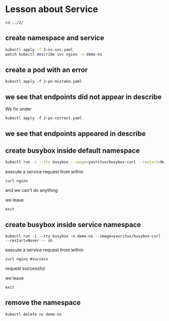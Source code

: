 # Lesson about Service

```
cd ../2/
```

## create namespace and service

```bash
kubectl apply -f 2-ns-svc.yaml
watch kubectl describe svc nginx -n demo-ns
```

## create a pod with an error

```
kubectl apply -f 2-po-mistake.yaml
```

## we see that endpoints did not appear in describe

We fix under

```
kubectl apply -f 2-po-correct.yaml
```

## we see that endpoints appeared in describe

## create busybox inside default namespace

```bash
kubectl run -i --tty busybox --image=yauritux/busybox-curl --restart=Never -- sh
```

execute a service request from within

```
curl nginx
```

and we can't do anything

we leave

```
exit
```

## create busybox inside service namespace

```
kubectl run -i --tty busybox -n demo-ns --image=yauritux/busybox-curl --restart=Never -- sh
```

execute a service request from within

```
curl nginx #success
```

request successful

we leave

```
exit
```

## remove the namespace

```
kubectl delete ns demo-ns
```